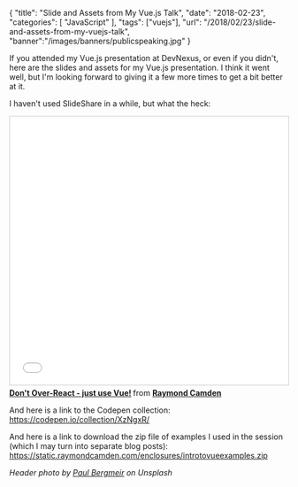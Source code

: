 {
	"title": "Slide and Assets from My Vue.js Talk",
	"date": "2018-02-23",
	"categories": [
		"JavaScript"
	],
	"tags": ["vuejs"],
	"url": "/2018/02/23/slide-and-assets-from-my-vuejs-talk",
	"banner":"/images/banners/publicspeaking.jpg"
}

If you attended my Vue.js presentation at DevNexus, or even if you didn't, here are the slides and assets for my Vue.js presentation. I think it went well, but I'm looking forward to giving it a few more times to get a bit better at it.

I haven't used SlideShare in a while, but what the heck:
<!--more-->

<iframe src="//www.slideshare.net/slideshow/embed_code/key/2Ru00ESNnm6wws" width="595" height="485" frameborder="0" marginwidth="0" marginheight="0" scrolling="no" style="border:1px solid #CCC; border-width:1px; margin-bottom:5px; max-width: 100%;" allowfullscreen> </iframe> <div style="margin-bottom:5px"> <strong> <a href="//www.slideshare.net/raymondcamden/dont-overreact-just-use-vue" title="Don&#x27;t Over-React - just use Vue!" target="_blank">Don&#x27;t Over-React - just use Vue!</a> </strong> from <strong><a href="https://www.slideshare.net/raymondcamden" target="_blank">Raymond Camden</a></strong> </div>

And here is a link to the Codepen collection: https://codepen.io/collection/XzNgxR/

And here is a link to download the zip file of examples I used in the session (which I may turn into separate blog posts): https://static.raymondcamden.com/enclosures/introtovueexamples.zip

<i>Header photo by <a href="https://unsplash.com/photos/FzFH41IucIY?utm_source=unsplash&utm_medium=referral&utm_content=creditCopyText">Paul Bergmeir</a> on Unsplash</i>